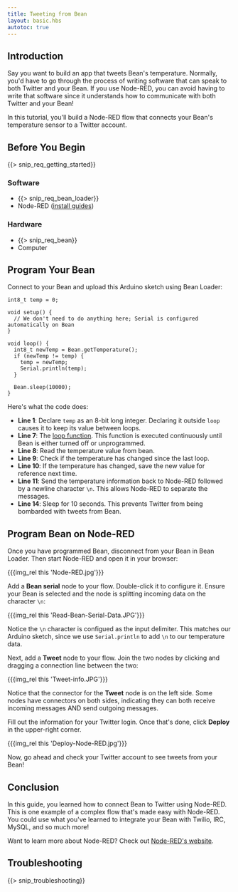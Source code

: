 ```yaml
---
title: Tweeting from Bean
layout: basic.hbs
autotoc: true
---
```


## Introduction

Say you want to build an app that tweets Bean's temperature. Normally, you'd have to go through the process of writing software that can speak to both Twitter and your Bean. If you use Node-RED, you can avoid having to write that software since it understands how to communicate with both Twitter and your Bean!

In this tutorial, you'll build a Node-RED flow that connects your Bean's temperature sensor to a Twitter account.

## Before You Begin

{{> snip_req_getting_started}}

### Software

* {{> snip_req_bean_loader}}
* Node-RED ([install guides](../installation))

### Hardware

* {{> snip_req_bean}}
* Computer

## Program Your Bean

Connect to your Bean and upload this Arduino sketch using Bean Loader:

```
int8_t temp = 0;

void setup() {
  // We don't need to do anything here; Serial is configured automatically on Bean
}

void loop() {
  int8_t newTemp = Bean.getTemperature();
  if (newTemp != temp) {
    temp = newTemp;
    Serial.println(temp);
  }

  Bean.sleep(10000);
} 

```
Here's what the code does:

* **Line 1**: Declare `temp` as an 8-bit long integer. Declaring it outside `loop` causes it to keep its value between loops.
* **Line 7**: The [loop function](https://www.arduino.cc/en/Reference/Loop). This function is executed continuously until Bean is either turned off or unprogrammed.
* **Line 8**: Read the temperature value from bean.
* **Line 9**: Check if the temperature has changed since the last loop.
* **Line 10**: If the temperature has changed, save the new value for reference next time.
* **Line 11**: Send the temperature information back to Node-RED followed by a newline character `\n`. This allows Node-RED to separate the messages.
* **Line 14**: Sleep for 10 seconds. This prevents Twitter from being bombarded with tweets from Bean.

## Program Bean on Node-RED

Once you have programmed Bean, disconnect from your Bean in Bean Loader. Then start Node-RED and open it in your browser:

{{{img_rel this 'Node-RED.jpg'}}}

Add a **Bean serial** node to your flow. Double-click it to configure it. Ensure your Bean is selected and the node is splitting incoming data on the character `\n`:

{{{img_rel this 'Read-Bean-Serial-Data.JPG'}}}

Notice the `\n` character is configued as the input delimiter. This matches our Arduino sketch, since we use `Serial.println` to add `\n` to our temperature data.

Next, add a **Tweet** node to your flow. Join the two nodes by clicking and dragging a connection line between the two:

{{{img_rel this 'Tweet-info.JPG'}}}

Notice that the connector for the **Tweet** node is on the left side. Some nodes have connectors on both sides, indicating they can both receive incoming messages AND send outgoing messages.

Fill out the information for your Twitter login. Once that's done, click **Deploy** in the upper-right corner. 

{{{img_rel this 'Deploy-Node-RED.jpg'}}}

Now, go ahead and check your Twitter account to see tweets from your Bean!

## Conclusion

In this guide, you learned how to connect Bean to Twitter using Node-RED. This is one example of a complex flow that's made easy with Node-RED. You could use what you've learned to integrate your Bean with Twilio, IRC, MySQL, and so much more!

Want to learn more about Node-RED? Check out [Node-RED's website](http://nodered.org/).

## Troubleshooting

{{> snip_troubleshooting}}
